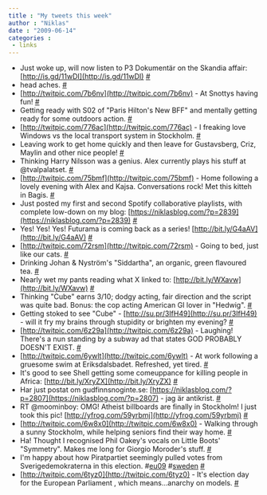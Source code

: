 ```yaml
---
title : "My tweets this week"
author : "Niklas"
date : "2009-06-14"
categories : 
 - links
---
```


- Just woke up, will now listen to P3 Dokumentär on the Skandia affair: [http://is.gd/11wDI](http://is.gd/11wDI) [#](http://twitter.com/pivic/statuses/2163710419)
- head aches. [#](http://twitter.com/pivic/statuses/2157928625)
- [http://twitpic.com/7b6nv](http://twitpic.com/7b6nv) - At Snottys having fun! [#](http://twitter.com/pivic/statuses/2157011599)
- Getting ready with S02 of "Paris Hilton's New BFF" and mentally getting ready for some outdoors action. [#](http://twitter.com/pivic/statuses/2154758134)
- [http://twitpic.com/776ac](http://twitpic.com/776ac) - I freaking love Windows vs the local transport system in Stockholm. [#](http://twitter.com/pivic/statuses/2132420027)
- Leaving work to get home quickly and then leave for Gustavsberg, Criz, Maylin and other nice people! [#](http://twitter.com/pivic/statuses/2130783368)
- Thinking Harry Nilsson was a genius. Alex currently plays his stuff at @tvalpalatset. [#](http://twitter.com/pivic/statuses/2129664174)
- [http://twitpic.com/75bmf](http://twitpic.com/75bmf) - Home following a lovely evening with Alex and Kajsa. Conversations rock! Met this kitteh in Bagis. [#](http://twitter.com/pivic/statuses/2122709574)
- Just posted my first and second Spotify collaborative playlists, with complete low-down on my blog: [https://niklasblog.com/?p=2839](https://niklasblog.com/?p=2839) [#](http://twitter.com/pivic/statuses/2115332506)
- Yes! Yes! Yes! Futurama is coming back as a series! [http://bit.ly/G4aAV](http://bit.ly/G4aAV) [#](http://twitter.com/pivic/statuses/2114737453)
- [http://twitpic.com/72rsm](http://twitpic.com/72rsm) - Going to bed, just like our cats. [#](http://twitter.com/pivic/statuses/2109561912)
- Drinking Johan & Nyström's "Siddartha", an organic, green flavoured tea. [#](http://twitter.com/pivic/statuses/2106269544)
- Nearly wet my pants reading what X linked to: [http://bit.ly/WXavw](http://bit.ly/WXavw) [#](http://twitter.com/pivic/statuses/2101947245)
- Thinking "Cube" earns 3/10; dodgy acting, fair direction and the script was quite bad. Bonus: the cop acting American GI lover in "Hedwig". [#](http://twitter.com/pivic/statuses/2094418075)
- Getting stoked to see "Cube" - [http://su.pr/3IfH49](http://su.pr/3IfH49) - will it fry my brains through stupidity or brighten my evening? [#](http://twitter.com/pivic/statuses/2092819259)
- [http://twitpic.com/6z29a](http://twitpic.com/6z29a) - Laughing! There's a nun standing by a subway ad that states GOD PROBABLY DOESN'T EXIST. [#](http://twitter.com/pivic/statuses/2090008555)
- [http://twitpic.com/6ywlt](http://twitpic.com/6ywlt) - At work following a gruesome swim at Eriksdalsbadet. Refreshed, yet tired. [#](http://twitter.com/pivic/statuses/2089002038)
- It's good to see Shell getting some comeuppance for killing people in Africa: [http://bit.ly/XryZX](http://bit.ly/XryZX) [#](http://twitter.com/pivic/statuses/2087948562)
- Har just postat om gudfinnsnoginte.se: [https://niklasblog.com/?p=2807](https://niklasblog.com/?p=2807) - jag är antikrist. [#](http://twitter.com/pivic/statuses/2076307314)
- RT @moominboy: OMG! Atheist billboards are finally in Stockholm! I just took this pic! [http://yfrog.com/59yrbmj](http://yfrog.com/59yrbmj) [#](http://twitter.com/pivic/statuses/2075264621)
- [http://twitpic.com/6w8x0](http://twitpic.com/6w8x0) - Walking through a sunny Stockholm, while helping seniors find their way home. [#](http://twitter.com/pivic/statuses/2074410722)
- Ha! Thought I recognised Phil Oakey's vocals on Little Boots' "Symmetry". Makes me long for Giorgio Moroder's stuff. [#](http://twitter.com/pivic/statuses/2073986329)
- I'm happy about how Piratpartiet seemingly pulled votes from Sverigedemokraterna in this election. #[eu09](http://search.twitter.com/search?q=%23eu09) #[sweden](http://search.twitter.com/search?q=%23sweden) [#](http://twitter.com/pivic/statuses/2068856129)
- [http://twitpic.com/6tyz0](http://twitpic.com/6tyz0) - It's election day for the European Parliament , which means...anarchy on models. [#](http://twitter.com/pivic/statuses/2065370256)
